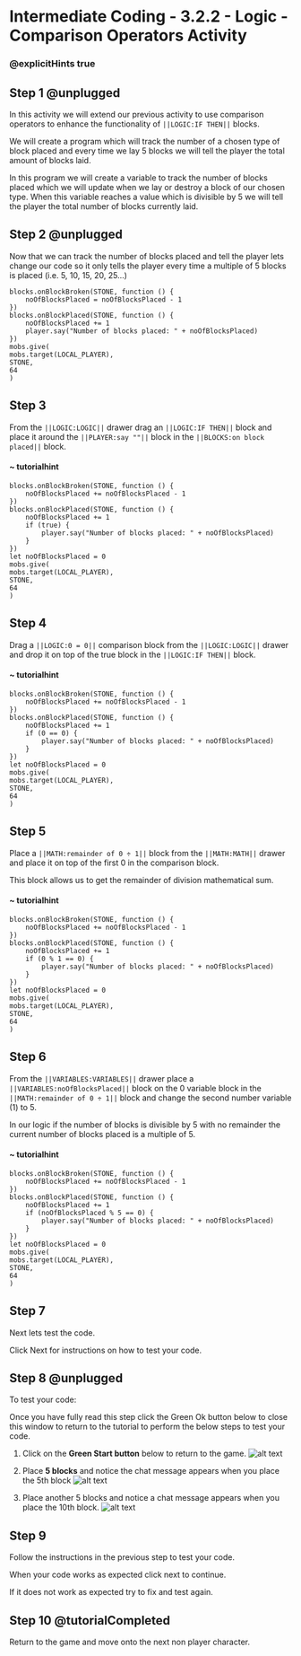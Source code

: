 # Intermediate Coding - 3.2.2 - Logic - Comparison Operators Activity

### @explicitHints true

## Step 1 @unplugged
In this activity we will extend our previous activity to use comparison operators to enhance the functionality of ``||LOGIC:IF THEN||`` blocks.

We will create a program which will track the number of a chosen type of block placed and every time we lay 5 blocks we will tell the player the total amount of blocks laid.

In this program we will create a variable to track the number of blocks placed which we will update when we lay or destroy a block of our chosen type. When this variable reaches a value which is divisible by 5 we will tell the player the total number of blocks currently laid.

## Step 2 @unplugged
Now that we can track the number of blocks placed and tell the player lets change our code so it only tells the player every time a multiple of 5 blocks is placed (i.e. 5, 10, 15, 20, 25...)

```template
blocks.onBlockBroken(STONE, function () {
    noOfBlocksPlaced = noOfBlocksPlaced - 1
})
blocks.onBlockPlaced(STONE, function () {
    noOfBlocksPlaced += 1
    player.say("Number of blocks placed: " + noOfBlocksPlaced)
})
mobs.give(
mobs.target(LOCAL_PLAYER),
STONE,
64
)
```

## Step 3
From the ``||LOGIC:LOGIC||`` drawer drag an ``||LOGIC:IF THEN||`` block and place it around the ``||PLAYER:say ""||`` block in the ``||BLOCKS:on block placed||`` block.
#### ~ tutorialhint
```blocks 
blocks.onBlockBroken(STONE, function () {
    noOfBlocksPlaced += noOfBlocksPlaced - 1
})
blocks.onBlockPlaced(STONE, function () {
    noOfBlocksPlaced += 1
    if (true) {
        player.say("Number of blocks placed: " + noOfBlocksPlaced)
    }
})
let noOfBlocksPlaced = 0
mobs.give(
mobs.target(LOCAL_PLAYER),
STONE,
64
)
```

## Step 4
Drag a ``||LOGIC:0 = 0||`` comparison block from the ``||LOGIC:LOGIC||`` drawer and drop it on top of the true block in the ``||LOGIC:IF THEN||`` block.

#### ~ tutorialhint
```blocks 
blocks.onBlockBroken(STONE, function () {
    noOfBlocksPlaced += noOfBlocksPlaced - 1
})
blocks.onBlockPlaced(STONE, function () {
    noOfBlocksPlaced += 1
    if (0 == 0) {
        player.say("Number of blocks placed: " + noOfBlocksPlaced)
    }
})
let noOfBlocksPlaced = 0
mobs.give(
mobs.target(LOCAL_PLAYER),
STONE,
64
)
```

## Step 5
Place a ``||MATH:remainder of 0 ÷ 1||`` block from the ``||MATH:MATH||`` drawer and place it on top of the first 0 in the comparison block.

This block allows us to get the remainder of division mathematical sum.

#### ~ tutorialhint
```blocks 
blocks.onBlockBroken(STONE, function () {
    noOfBlocksPlaced += noOfBlocksPlaced - 1
})
blocks.onBlockPlaced(STONE, function () {
    noOfBlocksPlaced += 1
    if (0 % 1 == 0) {
        player.say("Number of blocks placed: " + noOfBlocksPlaced)
    }
})
let noOfBlocksPlaced = 0
mobs.give(
mobs.target(LOCAL_PLAYER),
STONE,
64
)
```

## Step 6
From the ``||VARIABLES:VARIABLES||`` drawer place a ``||VARIABLES:noOfBlocksPlaced||`` block on the 0 variable block in the ``||MATH:remainder of 0 ÷ 1||`` block and change the second number variable (1) to 5.

In our logic if the number of blocks is divisible by 5 with no remainder the current number of blocks placed is a multiple of 5.

#### ~ tutorialhint
```blocks 
blocks.onBlockBroken(STONE, function () {
    noOfBlocksPlaced += noOfBlocksPlaced - 1
})
blocks.onBlockPlaced(STONE, function () {
    noOfBlocksPlaced += 1
    if (noOfBlocksPlaced % 5 == 0) {
        player.say("Number of blocks placed: " + noOfBlocksPlaced)
    }
})
let noOfBlocksPlaced = 0
mobs.give(
mobs.target(LOCAL_PLAYER),
STONE,
64
)
```

## Step 7
Next lets test the code.

Click Next for instructions on how to test your code.

## Step 8 @unplugged
To test your code:

Once you have fully read this step click the Green Ok button below to close this window to return to the tutorial to perform the below steps to test your code.

1. Click on the **Green Start button** below to return to the game.
![alt text](https://intermediatev3.codingcredentials.com/Lesson2/2.1.1/images/2.jpg?raw=true "Start")


3. Place **5 blocks** and notice the chat message appears when you place the 5th block
![alt text](https://intermediatev3.codingcredentials.com/Lesson3/3.2.2/images/1.jpg?raw=true "COMPARISON")


4. Place another 5 blocks and notice a chat message appears when you place the 10th block.
![alt text](https://intermediatev3.codingcredentials.com/Lesson3/3.2.2/images/2.jpg?raw=true "COMPARISON")


## Step 9
Follow the instructions in the previous step to test your code.

When your code works as expected click next to continue.

If it does not work as expected try to fix and test again.

## Step 10 @tutorialCompleted
Return to the game and move onto the next non player character.
